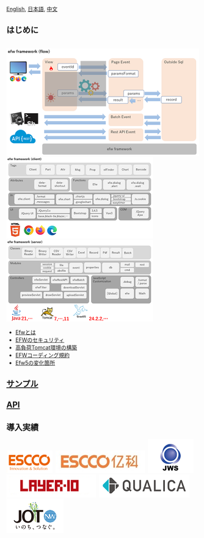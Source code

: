 [English](README.md), [日本語](README_J.md), [中文](README_C.md)

## はじめに

&nbsp;&nbsp;&nbsp;&nbsp;&nbsp;&nbsp;&nbsp;&nbsp;&nbsp;&nbsp;&nbsp;&nbsp;&nbsp;&nbsp;&nbsp;&nbsp;&nbsp;&nbsp;
[![Efw Flow](./docs/img/efw_flow.png)](./docs/img/efw_flow_org.png)<br>
[![Efw Client](./docs/img/efw_client.png)](./docs/img/efw_client_org.png)
[![Efw Server](./docs/img/efw_server.png)](./docs/img/efw_server_org.png)

* [Efwとは](https://efwgrp.github.io/efw5.X/index_j.html)
* [EFWのセキュリティ](https://efwgrp.github.io/efw5.X/security_j.html)
* [高負荷Tomcat環境の構築](https://efwgrp.github.io/efw5.X/highload_j.html)
* [EFWコーディング規約](https://qiita.com/Victory963/items/ec028606e382a1d3a174)
* [Efw5の変化箇所](docs/j/changed_in_5.md)

## [サンプル](https://efwgrp.github.io/efw5.X/samples_j.html)


## [API](https://efwgrp.github.io/efw5.X/j/api.html)


## 導入実績

[![ESCCO](docs/img/logos/escco.png)](https://www.escco.co.jp) 
[![YIKE](docs/img/logos/yike.jpg)](https://www.escco.com.cn) 
[![JWTS](docs/img/logos/jwts.png)](https://www.jwts.co.jp) 
[![LAYER10](docs/img/logos/layer10.png)](http://www.layer10.jp/) 
[![QUALICA](docs/img/logos/qualica.png)](https://www.qualica.co.jp/) 
[![JOT](docs/img/logos/jot.png)](https://www.jotnw.or.jp/)
